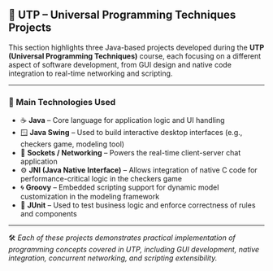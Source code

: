## 🧩 UTP – Universal Programming Techniques Projects

This section highlights three Java-based projects developed during the **UTP (Universal Programming Techniques)** course, each focusing on a different aspect of software development, from GUI design and native code integration to real-time networking and scripting.

---

### 🚀 Main Technologies Used

- ☕ **Java** – Core language for application logic and UI handling
- 🪟 **Java Swing** – Used to build interactive desktop interfaces (e.g., checkers game, modeling tool)
- 🔌 **Sockets / Networking** – Powers the real-time client-server chat application
- ⚙️ **JNI (Java Native Interface)** – Allows integration of native C code for performance-critical logic in the checkers game
- 🌀 **Groovy** – Embedded scripting support for dynamic model customization in the modeling framework
- 🧪 **JUnit** – Used to test business logic and enforce correctness of rules and components

---

🛠️ *Each of these projects demonstrates practical implementation of programming concepts covered in UTP, including GUI development, native integration, concurrent networking, and scripting extensibility.*
